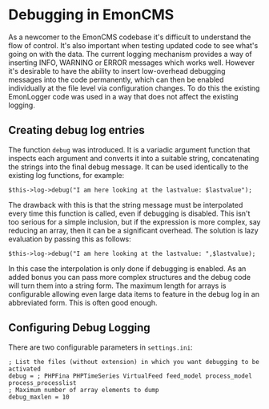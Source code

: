 # Debugging in EmonCMS

As a newcomer to the EmonCMS codebase it's difficult to understand the flow of control.
It's also important when testing updated code to see what's going on with the data. The
current logging mechanism provides a way of inserting INFO, WARNING or ERROR messages
which works well. However it's desirable to have the ability to insert low-overhead debugging messages
into the code permanently, which can then be enabled individually at the file level via
configuration changes. To do this the existing EmonLogger code was used in a way that does
not affect the existing logging.

## Creating debug log entries

The function `debug` was introduced. It is a variadic argument function that inspects each
argument and converts it into a suitable string, concatenating the strings into the final
debug message. It can be used identically to the existing log functions, for example:

    $this->log->debug("I am here looking at the lastvalue: $lastvalue");

The drawback with this is that the string message must be interpolated every time this
function is called, even if debugging is disabled. This isn't too serious for a simple
inclusion, but if the expression is more complex, say reducing an array, then it can be a
significant overhead. The solution is lazy evaluation by passing this as follows:

    $this->log->debug("I am here looking at the lastvalue: ",$lastvalue);

In this case the interpolation is only done if debugging is enabled. As an added bonus you
can pass more complex structures and the debug code will turn them into a string form. The
maximum length for arrays is configurable allowing even large data items to feature in the
debug log in an abbreviated form. This is often good enough.

## Configuring Debug Logging

There are two configurable parameters in `settings.ini`:

    ; List the files (without extension) in which you want debugging to be activated
    debug = ; PHPFina PHPTimeSeries VirtualFeed feed_model process_model process_processlist
    ; Maximum number of array elements to dump
    debug_maxlen = 10
